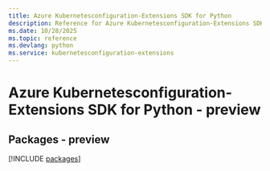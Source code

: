 ```yaml
---
title: Azure Kubernetesconfiguration-Extensions SDK for Python
description: Reference for Azure Kubernetesconfiguration-Extensions SDK for Python
ms.date: 10/28/2025
ms.topic: reference
ms.devlang: python
ms.service: kubernetesconfiguration-extensions
---
```

# Azure Kubernetesconfiguration-Extensions SDK for Python - preview
## Packages - preview
[!INCLUDE [packages](kubernetesconfiguration-extensions-index.md)]
